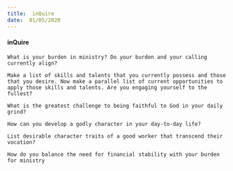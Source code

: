 ```yaml
---
title:  inQuire
date:  01/05/2020
---
```


#### inQuire

`What is your burden in ministry? Do your burden and your calling currently align?`

`Make a list of skills and talents that you currently possess and those that you desire. Now make a parallel list of current opportunities to apply those skills and talents. Are you engaging yourself to the fullest?`

`What is the greatest challenge to being faithful to God in your daily grind?`

`How can you develop a godly character in your day-to-day life?`

`List desirable character traits of a good worker that transcend their vocation?`

`How do you balance the need for financial stability with your burden for ministry`